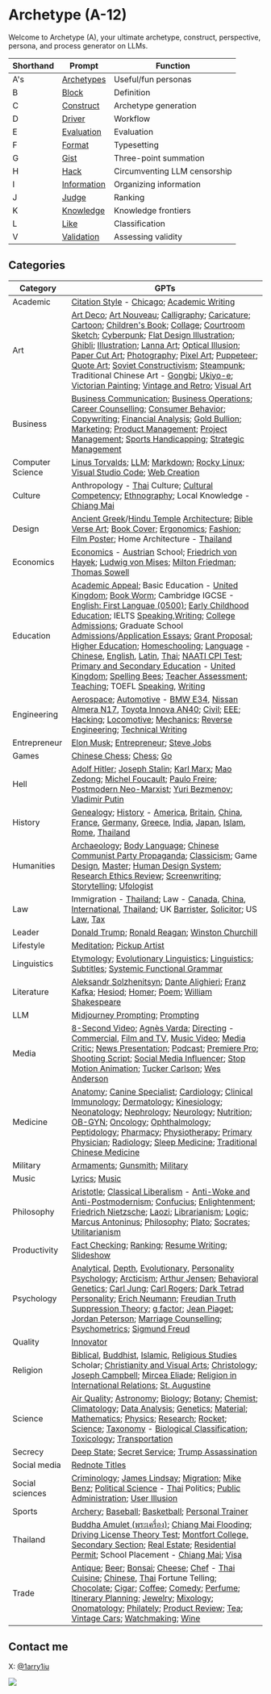 # Archetype (A-12)

Welcome to Archetype (A), your ultimate archetype, construct, perspective, persona, and process generator on LLMs.

| Shorthand | Prompt | Function |
|---|---|---|
| A's | [Archetypes](https://github.com/1arry1iu/archetype/tree/main/GPTs) | Useful/fun personas |
| B | [Block](https://chat.openai.com/g/g-pbGPf7Dfa-block-b) | Definition | 
| C | [Construct](https://chat.openai.com/g/g-ZR3w4e0RR-construct-c) | Archetype generation | 
| D | [Driver](https://chat.openai.com/g/g-WbRnrrmS4-driver-d) | Workflow | 
| E | [Evaluation](https://chat.openai.com/g/g-H0aFXvyY8-evaluation-e) | Evaluation | 
| F | [Format](https://chat.openai.com/g/g-Phys06myK-format-f) | Typesetting |
| G | [Gist](https://chat.openai.com/g/g-9xUwQl1C2-gist-g) | Three-point summation | 
| H | [Hack](https://github.com/1arry1iu/archetype/tree/main/Hack) | Circumventing LLM censorship |
| I | [Information](https://chatgpt.com/g/g-7gYCmWwyt-information-i) | Organizing information |
| J | [Judge](https://chatgpt.com/g/g-zeV6yEhWW-judge-j) | Ranking |
| K | [Knowledge](https://chatgpt.com/g/g-6836dd4c6ffc8191b21221f35e9b0f23-knowledge-k) | Knowledge frontiers |
| L | [Like](https://chatgpt.com/g/g-fhkHlqQRV-like-l) | Classification |
| V | [Validation](https://chatgpt.com/g/g-687ccd1e21a8819195e3b206a0cad5ec-validation-v) | Assessing validity |

## Categories

| Category | GPTs |
|---|---|
| Academic | [Citation Style](https://chat.openai.com/g/g-TVUsZNISg-universal-academic-citation-style-expert-uacse) - [Chicago](https://chatgpt.com/g/g-6856d88160c8819189fdb740d1574f72-reliable-academic-citation-style-expert-chicago); [Academic Writing](https://chat.openai.com/g/g-cL4gMVKUe-universal-academic-writer) | 
| Art | [Art Deco](https://chatgpt.com/g/g-686fe16581708191b2566248ca1ed8dd-universal-art-deco-artist-uada); [Art Nouveau](https://chat.openai.com/g/g-m5043ILI1-universal-art-nouveau-specialist-uans); [Calligraphy](https://chatgpt.com/g/g-6891965a835c8191b0d59cffe299d983-universal-calligrapher-uclg); [Caricature](https://chatgpt.com/g/g-687a5a4dc65c81919c7dd509deadbb24-universal-caricaturist-ucct); [Cartoon](https://chat.openai.com/g/g-vMSkT6neo-universal-cartoonist-uctn); [Children's Book](https://chatgpt.com/g/g-687f8fae630c819187fcf5926f6dbaee-universal-children-s-book-illustrator-ucbi); [Collage](https://chatgpt.com/g/g-688090f413e48191916c87491d929bfa-universal-collage-artist-uclga); [Courtroom Sketch](https://chatgpt.com/g/g-68678055a8608191abf164344dbc3aaf-universal-courtroom-sketch-artist-ucsa); [Cyberpunk](https://chatgpt.com/g/g-687918ddbacc8191b90611ce0a534241-universal-cyberpunk-artist-ucpa); [Flat Design Illustration](https://chatgpt.com/g/g-688102a6dba88191ac159b8029ab914f-universal-flat-design-illustrator-ufdi); [Ghibli](https://chatgpt.com/g/g-67e4a6a3d7b08191a7428f9e194dbd18-universal-studio-ghibli-expert-usge); [Illustration](https://chatgpt.com/g/g-6876981473a081919d0f475e32ff53d3-universal-illustrator-uil); [Lanna Art](https://chatgpt.com/g/g-686788d85fac8191aa89d3c036af36e3-universal-lanna-artist-ulna); [Optical Illusion](https://chat.openai.com/share/a2f32e9b-94a6-4b64-9cfb-53f101c7afce); [Paper Cut Art](https://chatgpt.com/g/g-68810a048658819187f7ad4694844828-universal-paper-cut-artist-upca); [Photography](https://chat.openai.com/g/g-eBnMp3E4W-universal-photographer-uptg); [Pixel Art](https://chatgpt.com/g/g-6880fdfc6a7081918932b92463634874-universal-pixel-artist-upxa); [Puppeteer](https://chatgpt.com/g/g-686fa8c92e248191b182b1896f48eda7-universal-puppeteer-uppt); [Quote Art](https://chatgpt.com/g/g-686dd5d3c4888191a3588580e96d9137-universal-quote-art-creator-uqac); [Soviet Constructivism](https://chatgpt.com/g/g-6869d2485428819199eef4f5eff1e4a0-universal-soviet-constructivist-artist-usca); [Steampunk](https://chatgpt.com/g/g-6879151725988191881ca4bf89b1406f-universal-steampunk-artist-uspa); Traditional Chinese Art - [Gongbi](https://chatgpt.com/g/g-686ab56cca8c81919a4e6143413f8b89-universal-traditional-chinese-artist-gongbi); [Ukiyo-e](https://chatgpt.com/g/g-686a7481f07c819184f1679fb324801d-universal-ukiyo-e-artist-uuea); [Victorian Painting](https://chatgpt.com/g/g-68adbde21648819182fc1973dab151db-universal-victorian-painter-uvp); [Vintage and Retro](https://chatgpt.com/g/g-6883a6bec2288191856b97389ac2a3c5-universal-vintage-and-retro-illustrator-uvri); [Visual Art](https://chat.openai.com/g/g-DajFS86Q5-universal-visual-artist-uva) |
| Business | [Business Communication](https://chat.openai.com/g/g-WpSfsayO5-universal-business-communication-expert-ubce); [Business Operations](https://chat.openai.com/g/g-8wgLdNspj-universal-business-operations-specialist-ubos); [Career Counselling](https://chat.openai.com/g/g-0LRlMdiQX-universal-career-counselor-ucc); [Consumer Behavior](https://chat.openai.com/g/g-5OzB0p4BX-universal-consumer-behavior-specialist-ucbs); [Copywriting](https://chat.openai.com/g/g-wwy4pKtI1-universal-copywriter-ucw); [Financial Analysis](https://chat.openai.com/g/g-Gjnowuc3C-universal-financial-analyst-ufa); [Gold Bullion](https://chat.openai.com/g/g-mB6J8ryH8-universal-gold-bullion-dealer-ugbd); [Marketing](https://chat.openai.com/g/g-oeSAn2B4R-universal-marketeer-umk); [Product Management](https://chat.openai.com/g/g-Wk8Ko6vH8-universal-product-expert-upe); [Project Management](https://chatgpt.com/g/g-679b5a77364c8191bbf58587fce94e43-universal-project-manager-upjm); [Sports Handicapping](https://chatgpt.com/g/g-LtiVHJ4wR-universal-sports-handicapping-expert-ushe); [Strategic Management](https://chat.openai.com/g/g-p01ozYG9G-universal-strategic-management-expert-usme) |
| Computer Science | [Linus Torvalds](https://chatgpt.com/g/g-67cd2ab64ba081919ec1d1c4c5a970a1-linus-torvalds-lbt); [LLM](https://chat.openai.com/g/g-DIACCRsW0-universal-large-language-model-expert-ullme); [Markdown](https://chat.openai.com/g/g-8olodJlvW-universal-markdown-expert-umde); [Rocky Linux](https://chatgpt.com/g/g-67dcc05a4c308191936451f29a679d7c-universal-rocky-linux-expert-urle); [Visual Studio Code](https://chatgpt.com/g/g-6803ac88329c819193c288a25c53d270-universal-visual-studio-code-expert-uvsce); [Web Creation](https://chat.openai.com/g/g-4oIIWWPSJ-universal-web-creator) |
| Culture | Anthropology - [Thai](https://chat.openai.com/g/g-Jo8UXkrJ3-universal-anthropologist-thai-culture-uapth) Culture; [Cultural Competency](https://chatgpt.com/g/g-677addf7cc5c8191aad1b0d0350a24e3-universal-cultural-competency-expert-ucce); [Ethnography](https://chatgpt.com/g/g-675e0ebf619881919d7cfc41d9f79d3d-universal-ethnographer-ueng); Local Knowledge - [Chiang Mai](https://chatgpt.com/g/g-rsSsOeQp1-universal-local-expert-chiang-mai-ulecm) |
| Design | [Ancient Greek](https://chatgpt.com/g/g-6888e41a6a348191baf2482ca36caae4-universal-ancient-greek-architect-uaga)/[Hindu Temple](https://chatgpt.com/g/g-6885ac8a553c8191866186b68d7e4db7-universal-hindu-temple-architect-uhta) [Architecture](https://chatgpt.com/g/g-BEGfk6MHc-universal-architect-uat); [Bible Verse Art](https://chatgpt.com/g/g-68b4eddedfe8819197692f6b836587b1-universal-bible-verse-art-creator-ubvac); [Book Cover](https://chatgpt.com/g/g-687fa747d2e48191bba98c646d2bc34b-universal-book-cover-designer-ubcd); [Ergonomics](https://chat.openai.com/g/g-ZUrp1FCm8-universal-ergonomist-ueg); [Fashion](https://chat.openai.com/g/g-aSgVWwHSr-universal-fashion-designer-ufd); [Film Poster](https://chatgpt.com/g/g-687faf8146e48191a1d7e827faa5d074-universal-film-poster-artist-ufpa); Home Architecture - [Thailand](https://chatgpt.com/g/g-68efb87a2d708191b9a29177903da752-universal-home-architecture-thailand-uhatth) | [ImageMagick](https://chatgImageMapt.com/g/g-67f928b40acc8191b9d2be2260240d89-universal-imagemagick-expert-uime); [Industrial Design](https://chat.openai.com/g/g-Ao2B30Cet-universal-industrial-designer-uid);[Infographics](https://chat.openai.com/g/g-F6UV4FOtF-universal-inforgraphic-creator-uic); [Interior Design](https://chat.openai.com/g/g-B9P1ELgxJ-universal-interior-designer-uitd); [Logo](https://chatgpt.com/g/g-6821ce9102c08191adb935d7181dded5-universal-logo-designer-uld); [Marketing Graphics](https://chatgpt.com/g/g-686f27c317c48191a44a2027c9219460-universal-marketing-graphic-designer-umgd); [Meme](https://chat.openai.com/g/g-RPHDGYpZx-universal-meme-master-umm); [Photoshop](https://chatgpt.com/g/g-AHs2nSvvN-universal-photoshop-expert-upspe); [Tattoo](https://chatgpt.com/g/g-68810643d150819180386a3ade8706b4-universal-tattoo-artist-utta) |
| Economics | [Economics](https://chat.openai.com/g/g-ZKx7oeVvs-universal-economist-uec) - [Austrian](https://chat.openai.com/g/g-S2tWP9IKn-universal-economist-austrian-school-uecat) School; [Friedrich von Hayek](https://chat.openai.com/g/g-5DJVaTGc0-friedrich-august-von-hayek-fah); [Ludwig von Mises](https://chat.openai.com/g/g-9YUpvLIz3-ludwig-h-e-von-mises-lhem); [Milton Friedman](https://chat.openai.com/g/g-lofT7Xt7Z-milton-friedman-mf); [Thomas Sowell](https://chat.openai.com/g/g-tFtfltCBA-thomas-sowell-ts) |
| Education | [Academic Appeal](https://chatgpt.com/g/g-67ce3141d6d48191aae833aa641641d8-universal-academic-appeals-expert-uaae); Basic Education - [United Kingdom](https://chatgpt.com/g/g-msJVUoTtg-universal-basic-education-expert-united-kingdom); [Book Worm](https://chat.openai.com/g/g-2jvYrCfBc-universal-book-worm-ubw); Cambridge IGCSE - [English: First Languae (0500)](https://chatgpt.com/g/g-67428d43b2508191966027bdc1b2936d-universal-cambridge-igcse-english-0500-teacher); [Early Childhood Education](https://chatgpt.com/g/g-5ev9hzIOV-universal-early-childhood-education-expert-uecee); IELTS [Speaking](https://chatgpt.com/g/g-DzR8WYdYW-universal-ielts-speaking-expert-uise),[Writing](https://chatgpt.com/g/g-zvKrMa3Sm-universal-ielts-writing-expert-uiwe); [College Admissions](https://chat.openai.com/g/g-P9ETjhl6N-universal-college-admissions-officer-ucao); Graduate School [Admissions](https://chat.openai.com/g/g-ASNB6dzbE-universal-graduate-school-admissions-officer)/[Application Essays](https://chatgpt.com/g/g-23pYq6cRw-universal-grad-school-application-essay-specialist); [Grant Proposal](https://chat.openai.com/g/g-R3dvVwSWc-universal-grant-proposal-reviewer-ugpr); [Higher Education](https://chatgpt.com/g/g-6fLelJYjp-universal-higher-education-expert-uhee); [Homeschooling](https://chatgpt.com/g/g-68ae7fbc8abc8191ae8a3437ba85867a-universal-homeschooling-expert-uhse); [Language](https://chat.openai.com/g/g-It87VYq9q-universal-language-teacher-ult) - [Chinese](https://chat.openai.com/g/g-jwJkSAWwi-universal-language-teacher-chinese-ultcn), [English](https://chat.openai.com/g/g-kF84zY97Q-universal-language-teacher-english-ulten), [Latin](https://chat.openai.com/g/g-N3TeF1W8I-universal-language-teacher-latin-ultlt), [Thai](https://chat.openai.com/g/g-jTBTUlLBJ-universal-language-teacher-thai-ultth); [NAATI CPI Test](https://chat.openai.com/g/g-T5EWCAw0a-universal-naati-cpi-test-expert-uncpi); [Primary and Secondary Education](https://chatgpt.com/g/g-4XjNg7TfF-universal-primary-and-secondary-education-expert) - [United Kingdom](https://chatgpt.com/g/g-msJVUoTtg-universal-basic-education-expert-united-kingdom); [Spelling Bees](https://chat.openai.com/g/g-nIND6VksX-universal-spelling-bees); [Teacher Assessment](https://chatgpt.com/g/g-68b4f34af8fc8191b485bf31f63e4b97-universal-teacher-assessor-utas); [Teaching](https://chat.openai.com/g/g-iyMu9FxdB-universal-teacher); TOEFL [Speaking](https://chat.openai.com/g/g-M7vSdiwDd-universal-toefl-speaking-marker-utsm), [Writing](https://chat.openai.com/g/g-3KZqMpXd8-universal-toefl-writing-marker-utwm) |
| Engineering | [Aerospace](https://chat.openai.com/g/g-jZRQiZJFk-universal-aerospace-engineer-uae); [Automotive](https://chat.openai.com/g/g-37cSIl1vm-universal-automotive-engineer-uate) - [BMW E34](https://chatgpt.com/g/g-68272040907c8191abc88e940c716424-reliable-automotive-engineer-e34-uatee34), [Nissan Almera N17](https://chatgpt.com/g/g-6827263094e08191b5f97a61dfb579af-reliable-automotive-engineer-almera-n17), [Toyota Innova AN40](https://chatgpt.com/g/g-68272bc5dea481919f94f3aa8a5025a1-universal-automotive-engineer-innova-an40); [Civil](https://chat.openai.com/g/g-4x90lXgox-universal-civil-engineer-uce); [EEE](https://chat.openai.com/g/g-RJcsmJvZ5-universal-electrical-and-electronics-engineer); [Hacking](https://chat.openai.com/g/g-bGkn7Cr4z-universal-hacker-uh); [Locomotive](https://chat.openai.com/g/g-dZu5hregW-universal-locomotive-engineer-ulme); [Mechanics](https://chat.openai.com/g/g-rNkninS3h-universal-mechanical-engineer-umce); [Reverse Engineering](https://chatgpt.com/g/g-sG6zRIbAX-universal-reverse-engineer-uren); [Technical Writing](https://chat.openai.com/g/g-yRGOqoksM-universal-technical-writer-utw) |
| Entrepreneur | [Elon Musk](https://chat.openai.com/g/g-qF5b38fKI-elon-r-musk-erm); [Entrepreneur](https://chat.openai.com/g/g-5j5cYSts5-universal-entrepreneur-uen); [Steve Jobs](https://chat.openai.com/g/g-bngp20GqA-steven-p-jobs-spj) |
| Games | [Chinese Chess](https://chatgpt.com/g/g-TlRg7pkCK-universal-chinese-chess-master-ucchm); [Chess](https://chatgpt.com/g/g-ZK5rVbD64-universal-chess-master-uchm); [Go](https://chatgpt.com/g/g-itQavMgyZ-universal-go-master-ugom) |
| Hell | [Adolf Hitler](https://chatgpt.com/share/68aaf3dc-3684-8002-9c08-9c2220904d78); [Joseph Stalin](https://chatgpt.com/g/g-7JPh2dmvu-joseph-v-stalin-jvs); [Karl Marx](https://chatgpt.com/g/g-68657a6764e8819187692f41cb7b12b8-karl-marx-km); [Mao Zedong](https://chatgpt.com/g/g-twHzVBfw2-mao-zedong-mzd); [Michel Foucault](https://chatgpt.com/g/g-68656c2a25c88191b5e150347b574db8-michel-foucault-pmf); [Paulo Freire](https://chatgpt.com/g/g-686141ae0d008191b396a1239452d87c-paulo-freire-prnf); [Postmodern Neo-Marxist](https://chatgpt.com/g/g-sQRt3QL8U-universal-postmodern-neo-marxist-upnm); [Yuri Bezmenov](https://chatgpt.com/g/g-684eda44c4308191aa9bb174078afb23-yuri-bezmenov-yb); [Vladimir Putin](https://chatgpt.com/share/68aaf494-dbdc-8002-bc6f-490672cb0ff5) |
| History | [Genealogy](https://chatgpt.com/g/g-VVn9kdREk-universal-genealogist-ugn); [History](https://chat.openai.com/g/g-z9sxoquNv-universal-historian-uht) - [America](https://chatgpt.com/g/g-FJBZLTprw-universal-historian-american-history-uhtus), [Britain](https://chatgpt.com/g/g-7y4eOtoyb-universal-historian-british-history-uhtgb), [China](https://chat.openai.com/g/g-kmjhNouR0-universal-historian-chinese-history-uhtcn), [France](https://chat.openai.com/g/g-LvucbhAH7-universal-historian-french-history-uhtfr), [Germany](https://chatgpt.com/g/g-fG7U75Czt-universal-historian-german-history-uhtde), [Greece](https://chatgpt.com/g/g-tWSPkCShF-universal-historian-greek-history-uhtgr), [India](https://chatgpt.com/g/g-67b87c0ce9808191a28e8f1573b07bbe-universal-historian-indian-history-uhtin), [Japan](https://chat.openai.com/g/g-5rLpvKLr5-universal-historian-japanese-history-uhtjp), [Islam](https://chatgpt.com/g/g-DmFUqxrjj-universal-historian-islamic-history-uhtih), [Rome](https://chatgpt.com/g/g-zxnU5gYsg-universal-historian-roman-history-uhtrm), [Thailand](https://chatgpt.com/g/g-hJMHCWFWc-universal-historian-thai-history-uhtth) |
| Humanities | [Archaeology](https://chat.openai.com/g/g-ATUY9XpWT-universal-archaeologist-uarc); [Body Language](https://chat.openai.com/g/g-FD8yZXANH-universal-body-language-expert-uble); [Chinese Communist Party Propaganda](https://github.com/1arry1iu/archetype/blob/main/GPTs/UCCPP.md); [Classicism](https://chatgpt.com/g/g-qaOTY9BGq-universal-classicist-uclc); Game [Design](https://chat.openai.com/g/g-E5v7dr7AA-universal-game-designer-ugd), [Master](https://chat.openai.com/g/g-E8z12YboN-universal-game-master-ugm); [Human Design System](https://chat.openai.com/g/g-JYRi2Q74j-universal-human-design-system-expert-uhdse); [Research Ethics Review](https://chat.openai.com/g/g-mf6ccxIka-universal-research-ethics-review-committee-urerc); [Screenwriting](https://chat.openai.com/g/g-3e2fCgciO-universal-screenwriter-usw); [Storytelling](https://chat.openai.com/g/g-i2KB66rSE-universal-storyteller-ust); [Ufologist](https://chatgpt.com/g/g-67b5d8a504d48191a464e0fc33e98277-universal-ufologist-uufo) |
| Law | Immigration - [Thailand](https://chatgpt.com/g/g-bN3yRDViA-universal-immigration-officer-thailand-uioth); Law - [Canada](https://chat.openai.com/g/g-yBNGrnKeU-universal-lawyer-canadian-law-ulcal), [China](https://chat.openai.com/g/g-rHbtrYAcg-universal-lawyer-chinese-law-ulcnl), [International](https://chat.openai.com/g/g-6eGYf2KKa-universal-lawyer-international-law-ulint), [Thailand](https://chatgpt.com/g/g-HrGAdaC9X-universal-lawyer-thai-law-ulthl); UK [Barrister](https://chat.openai.com/g/g-aEWDn501E-universal-uk-barrister-uukb), [Solicitor](https://chat.openai.com/g/g-WXLVZloOc-universal-uk-solicitor-uuks); US [Law](https://chat.openai.com/g/g-5aRRsztn6-universal-us-lawyer-uusl), [Tax](https://chat.openai.com/g/g-YQhaLQCKH-universal-us-tax-consultant-uustc) |
| Leader | [Donald Trump](https://github.com/1arry1iu/archetype/blob/main/GPTs/DJT.md); [Ronald Reagan](https://chatgpt.com/g/g-qxjzjaXXg-ronald-w-reagan-rwr); [Winston Churchill](https://chatgpt.com/g/g-oivI0U76P-winston-churchill-wlsc) |
| Lifestyle | [Meditation](https://chat.openai.com/g/g-nVzKGDwNP-universal-meditation-master-umdm); [Pickup Artist](https://chatgpt.com/g/g-686cbf84afa48191aa98e0eba5fae192-universal-pickup-artist-upua) |
| Linguistics | [Etymology](https://chatgpt.com/g/g-IV5bY7ZCr-universal-etymologist-uetm); [Evolutionary Linguistics](https://chatgpt.com/g/g-69017ef055a48191945bbfbae3b5db34-universal-evolutionary-linguist-uel); [Linguistics](https://chat.openai.com/g/g-dj4afPM2J-universal-linguist-ul); [Subtitles](https://chatgpt.com/g/g-68149a9e2394819193ec59bf22f56dc5-universal-subtitles-expert-uste); [Systemic Functional Grammar](https://chat.openai.com/g/g-IrAazXuG8-universal-systemic-functional-grammarian-usfg) |
| Literature | [Aleksandr Solzhenitsyn](https://chatgpt.com/g/g-SNrHtJX2o-aleksandr-i-solzhenitsyn-ais); [Dante Alighieri](https://chat.openai.com/g/g-KQv0k7QCf-dante-alighieri-da); [Franz Kafka](https://chatgpt.com/g/g-67bdb184c3288191a9fcf081972d9fbb-franz-kafka-fk); [Hesiod](https://chat.openai.com/g/g-aTYQfkm6x-hesiod-hsd); [Homer](https://chat.openai.com/g/g-CappyVZCJ-homer-hmr); [Poem](https://chatgpt.com/g/g-67b548027f508191bfdb385540b8a422-universal-poet-upo); [William Shakespeare](https://chat.openai.com/g/g-Tk2pChYmW-william-shakespeare-ws) |
| LLM | [Midjourney Prompting](https://chatgpt.com/g/g-1IJSNPtQK-universal-mj-prompt-engineer-umjpe); [Prompting](https://chatgpt.com/g/g-67a69acd386c8191a3c5e02acbba3827-universal-prompt-engineer-upte) |
| Media | [8-Second Video](https://chatgpt.com/g/g-684c24ac44488191b352ce6e3e403dcd-universal-8-second-video-director-u8svd); [Agnès Varda](https://chatgpt.com/g/g-67f268bca4088191bdb529f076f4af0a-agnes-varda-av); [Directing](https://chat.openai.com/g/g-08JFTTWZV-universal-director-udr) - [Commercial](https://chat.openai.com/g/g-10DztRVaI-universal-director-commercial-udrcm), [Film and TV](https://chat.openai.com/g/g-0vwUJcNgE-universal-director-film-and-tv-udrft), [Music Video](https://chat.openai.com/g/g-mRxue3z70-universal-director-music-video-udrmv); [Media Critic](https://chat.openai.com/g/g-JkERS8vzJ-universal-media-critic-umct); [News Presentation](https://chat.openai.com/g/g-vNMq0WsTx-universal-news-presenter-unp); [Podcast](https://chatgpt.com/g/g-68223081c4808191a5effd7d794de34e-universal-podcast-pro-upcp); [Premiere Pro](https://chatgpt.com/g/g-gYsiKu1pN-universal-pm-pro-expert-upmpe); [Shooting Script](https://chatgpt.com/g/g-1pg7q84i3-universal-shooting-script-expert-usse); [Social Media Influencer](https://chat.openai.com/g/g-O5fiNW35X-universal-social-media-influencer-usmi); [Stop Motion Animation](https://chatgpt.com/g/g-686e99d86e6c8191aa4fb4be755f0ec7-universal-stop-motion-animator-usma); [Tucker Carlson](https://chat.openai.com/g/g-DNLcRbo8o-tucker-s-m-carlson-tsmc); [Wes Anderson](https://chatgpt.com/g/g-x9MCZiKRe-wes-anderson-wwa) |
| Medicine | [Anatomy](https://chatgpt.com/g/g-sVn84aaGt-universal-anatomist-uant); [Canine Specialist](https://chat.openai.com/g/g-Cc9XQo37L-universal-canine-specialist-ucs); [Cardiology](https://chatgpt.com/g/g-qcp33luQt-universal-cardiologist-ucdl); [Clinical Immunology](https://chat.openai.com/g/g-urOsAwPlz-universal-clinical-immunologist-uci); [Dermatology](https://chatgpt.com/g/g-NLMlNEF5m-universal-dermatologist-udmt); [Kinesiology](https://chatgpt.com/g/g-68afd0bee01c8191b24c43c74c64fb49-universal-kinesiologist-ukn); [Neonatology](https://chatgpt.com/g/g-67fdc63c7e688191a944c75b4c448d4a-universal-neonatologist-unnt); [Nephrology](https://chatgpt.com/g/g-OPTWmx7VF-universal-nephrologist-unpr); [Neurology](https://github.com/1arry1iu/archetype/blob/main/GPTs/UNO.md); [Nutrition](https://chat.openai.com/g/g-5mrsNBbL7-universal-nutritionist-untr); [OB-GYN](https://chat.openai.com/g/g-3ZMZeDz7b-universal-ob-gyn-uobgyn); [Oncology](https://chat.openai.com/g/g-TvPfqsoD7-universal-oncologist-uoc); [Ophthalmology](https://chat.openai.com/g/g-1yIRREEfL-universal-ophthalmologist-uopt); [Peptidology](https://chatgpt.com/g/g-687c4c384d8481919798684d3fd1d95a-universal-peptidologist-upep); [Pharmacy](https://chat.openai.com/g/g-92lJZcQvm-universal-pharmacist-upm); [Physiotherapy](https://chat.openai.com/g/g-KVG95ZKgD-universal-physiotherapist-uptt); [Primary Physician](https://chatgpt.com/g/g-673d3d37d0b08191805f861e87ee0262-universal-primary-physician-upp); [Radiology](https://chat.openai.com/g/g-IhC5X2zFP-universal-radiologist-urd); [Sleep Medicine](https://chatgpt.com/share/68afcb3f-b378-8002-abf6-bdb8055cb339); [Traditional Chinese Medicine](https://chat.openai.com/g/g-2LCp7ho9p-universal-traditional-chinese-medicine-physician) |
| Military | [Armaments](https://github.com/1arry1iu/archetype/blob/main/GPTs/UAME.md); [Gunsmith](https://chat.openai.com/g/g-95UlkDiwE-universal-gunsmith-ugs); [Military](https://chat.openai.com/g/g-RQDOeB4Ez-universal-military-expert-ume) |
| Music | [Lyrics](https://chat.openai.com/g/g-5aTqZwVMX-universal-lyricist-ulr); [Music](https://chat.openai.com/g/g-h6vgsij0E-universal-musician) |
| Philosophy | [Aristotle](https://chat.openai.com/g/g-PNdO9Imsp-aristotle-ato); [Classical Liberalism](https://chatgpt.com/g/g-z19Iop92k-universal-classical-liberal-ucl) - [Anti-Woke and Anti-Postmodernism](https://chatgpt.com/g/g-N556xukoa-universal-classical-liberal-anti-woke-uclaw); [Confucius](https://chat.openai.com/g/g-3UugZT0i1-confucius-cfc); [Enlightenment](https://chat.openai.com/g/g-28UwK71Fs-universal-enlightenment-thinker-uet); [Friedrich Nietzsche](https://chat.openai.com/g/g-CSPerSFnb-friedrich-w-nietzsche-fwn); [Laozi](https://chat.openai.com/g/g-rjTSeClcR-laozi-lao); [Librarianism](https://chat.openai.com/g/g-E5SqgRWH8-universal-librarian-ulb); [Logic](https://chatgpt.com/g/g-oK5BnmGtY-universal-logician-ulc); [Marcus Antoninus](https://chat.openai.com/g/g-A8DEoiDll-marcus-a-antoninus-maa); [Philosophy](https://chat.openai.com/g/g-ZKrYeKrjA-universal-philosopher-up); [Plato](https://chat.openai.com/g/g-Z7I6YmKmz-plato-plt); [Socrates](https://chat.openai.com/g/g-GBrdXPLhO-socrates-sct); [Utilitarianism](https://chatgpt.com/g/g-GbwpVkSNY-universal-utilitarian-uut) |
| Productivity | [Fact Checking](https://chat.openai.com/g/g-Kcx3ZllkZ-universal-fact-checker-ufc); [Ranking](https://chat.openai.com/g/g-zeV6yEhWW-universal-ranking-expert-ure); [Resume Writing](https://chatgpt.com/g/g-68eb1f9bed488191a30969e575c8981d-universal-resume-writer-urw); [Slideshow](https://chatgpt.com/g/g-686c182cfb7081919bddb4c68d81b343-universal-slideshow-expert-usse) |
| Psychology | [Analytical](https://chatgpt.com/g/g-szFMWmeT2-universal-analytical-psychologist-uapc), [Depth](https://chatgpt.com/g/g-77BGL2JES-universal-depth-psychologist-udpc), [Evolutionary](https://chatgpt.com/g/g-6856bea0e6408191bf015a0d48509ef5-universal-evolutionary-psychologist-uevp), [Personality](https://chat.openai.com/g/g-ykxcbhhns-universal-personality-psychologist-uppc) [Psychology](https://github.com/1arry1iu/archetype/blob/main/GPTs/UPC.md); [Arcticism](https://chatgpt.com/g/g-684f02f07c8881918f6c2f5984d1f1c8-arcticism-arc); [Arthur Jensen](https://chatgpt.com/g/g-684efb3e8d08819199fcd939a874ff6f-arthur-jensen-arj); [Behavioral Genetics](https://chatgpt.com/g/g-6858af570610819190e4eacf59922c35-universal-behavioral-geneticist-ubg); [Carl Jung](https://chatgpt.com/g/g-S6aMsDoYi-carl-jung-cgj); [Carl Rogers](https://chatgpt.com/g/g-kyWvywGtY-carl-rogers-crr); [Dark Tetrad Personality](https://chat.openai.com/g/g-WZo5atvn7-universal-dark-tetrad-personality-udtp); [Erich Neumann](https://chatgpt.com/g/g-QRLsTfYPQ-erich-neumann-en); [Freudian Truth Suppression Theory](https://chatgpt.com/g/g-688eea4e05488191885a0194036b5fbb-freudian-truth-suppression-theory-ftst); [g factor](https://chatgpt.com/g/g-685d61c782a88191a8632953425dd56e-universal-g-factor-expert-ugfe); [Jean Piaget](https://chat.openai.com/g/g-EPYXXe49m-jean-w-f-piaget-jwfp); [Jordan Peterson](https://chatgpt.com/g/g-4nay9mTfV-jordan-peterson-jbp); [Marriage Counselling](https://chat.openai.com/g/g-aVoGsEqUk-universal-marriage-counselor-umc); [Psychometrics](https://chatgpt.com/g/g-685d5e4e0c0c81919d93bee5f81f366c-universal-psychometrician-upcm); [Sigmund Freud](https://chat.openai.com/g/g-Ixg6iEx4g-sigmund-freud-sf) | 
| Quality | [Innovator](https://chat.openai.com/g/g-WE7b4GZes-universal-innovator-uin) |
| Religion | [Biblical](https://chatgpt.com/g/g-rIy7i1TSk-universal-biblical-scholar), [Buddhist](https://chat.openai.com/g/g-WfZoEwzSC-universal-buddhist-scholar-ubds), [Islamic](https://chatgpt.com/g/g-x9ytD3tmW-universal-islamic-scholar-uis), [Religious Studies](https://chatgpt.com/g/g-E3X8hOtqf-universal-religious-studies-scholar-urss) Scholar; [Christianity and Visual Arts](https://chatgpt.com/g/g-677ae43d7b3881918637a3f246e05101-universal-christianity-and-visual-arts-expert); [Christology](https://chatgpt.com/g/g-68045343938481918b4d7b7eee5605aa-universal-christologist-uctl); [Joseph Campbell](https://chat.openai.com/g/g-CZsswOFGR-joseph-j-campbell-jjc); [Mircea Eliade](https://chatgpt.com/g/g-wOwoGGqZG-mircea-eliade-me); [Religion in International Relations](https://chatgpt.com/g/g-677ae0b6664c81919c2c7382599f3c53-universal-religion-in-ir-expert-urire); [St. Augustine](https://chatgpt.com/g/g-68f4cb3a5a248191b6007b67cfeb4a58-st-augustine-sta) |
| Science | [Air Quality](https://chat.openai.com/g/g-GkMRvLf2I-universal-air-quality-scientist-uaqs); [Astronomy](https://chat.openai.com/g/g-DhvzBQKLz-universal-astronomer-uam); [Biology](https://chat.openai.com/g/g-qItAGzYaw-universal-biologist-ubo); [Botany](https://chat.openai.com/g/g-BKLHVeHHO-universal-botanist-ubt); [Chemist](https://chat.openai.com/g/g-o8dqXYdPL-universal-chemist-uch); [Climatology](https://chat.openai.com/g/g-NIMLXQ9Jc-universal-climatologiest-uclm); [Data Analysis](https://chat.openai.com/g/g-UnHVJnGaf-universal-data-analyst-uda); [Genetics](https://chat.openai.com/g/g-4hIIkhI5u-universal-geneticist-ugt); [Material](https://chat.openai.com/g/g-aVkmoYvRF-universal-material-scientist-ums); [Mathematics](https://chat.openai.com/g/g-YbeEdwIrN-universal-mathematician-umt); [Physics](https://chat.openai.com/g/g-HNpeUSpLD-universal-physicist-uph); [Research](https://chat.openai.com/g/g-kf6WevEpP-universal-researcher-ur); [Rocket](https://chat.openai.com/g/g-nDn4ka4fn-universal-rocket-scientist-urs); [Science](https://chat.openai.com/g/g-OWTqvLZbZ-universal-scientist-us); [Taxonomy](https://chat.openai.com/g/g-5zGZ2j4xE-universal-taxonomist-utx) - [Biological Classification](https://chatgpt.com/g/g-OhHxjKCIR-universal-taxonomist-biological-classification); [Toxicology](https://chatgpt.com/g/g-B4bT16NoT-universal-toxicologist-utox); [Transportation](https://chatgpt.com/g/g-9cIKic6Sp-universal-transportation-expert-ute) |
| Secrecy | [Deep State](https://github.com/1arry1iu/archetype/blob/main/GPTs/UDSA.md); [Secret Service](https://github.com/1arry1iu/archetype/blob/main/GPTs/USSA.md); [Trump Assassination](https://github.com/1arry1iu/archetype/blob/main/GPTs/UTA.md) | 
| Social media | [Rednote Titles](https://chatgpt.com/share/68aaf234-9884-8002-9e8d-ebcba9306937) |
| Social sciences | [Criminology](https://chat.openai.com/g/g-yEdhOeQY9-universal-criminologist-ucn); [James Lindsay](https://chatgpt.com/g/g-67b682a9052481919ed47c31a994771d-james-lindsay); [Migration](https://chatgpt.com/g/g-6891c8226a9c8191bf526e644d72a904-universal-migration-scholar-umgs); [Mike Benz](https://chatgpt.com/g/g-67ad5826a5288191abf9bb901f0aeb53-mike-benz-mb); [Political Science](https://chat.openai.com/g/g-IyA5PaVBO-universal-political-scientist-upls) - [Thai](https://chatgpt.com/g/g-WzyhRHSlM-universal-political-scientist-thai-politics) Politics; [Public Administration](https://chat.openai.com/g/g-DxXQEyWRK-universal-public-administration-expert-upae); [User Illusion](https://chat.openai.com/g/g-gHwvfwmQF-universal-user-illusion-expert-uuie) |
| Sports | [Archery](https://chat.openai.com/g/g-wt5xICUNE-universal-archer-uac); [Baseball](https://chatgpt.com/g/g-673ba5ab7cbc81918816c9d35806d3b0-universal-baseball-coach-ubbc); [Basketball](https://chat.openai.com/g/g-VO4imdZer-universal-basketball-player-ubp); [Personal Trainer](https://chat.openai.com/g/g-Vo1mGE8at-universal-personal-trainer-upt) |
| Thailand | [Buddha Amulet (พระเครื่อง)](https://chatgpt.com/g/g-68921f67530881919511be150f4154b6-universal-thai-buddha-amulet-phraekhruue-ng-expert); [Chiang Mai Flooding](https://chatgpt.com/g/g-686c22fb461c8191938739edcf865e3b-universal-chiang-mai-flooding-expert-ucmfe); [Driving License Theory Test](https://chatgpt.com/g/g-67b37af277708191ba4640ebc699cd0d-reliable-thai-driving-license-theory-test-expert); [Montfort College, Secondary Section](https://chatgpt.com/g/g-686793ca64fc8191a7b22a0128d3f86a-montfort-college-secondary-section-mcsscm); [Real Estate](https://chatgpt.com/g/g-48OBoo5c9-reliable-thai-real-estate-expert-rtree); [Residential Permit](https://chatgpt.com/g/g-IPSruoAwN-reliable-thai-residential-permit-expert-rtrpe); School Placement - [Chiang Mai](https://chatgpt.com/g/g-bRN8k2g58-reliable-school-placement-expert-chiang-mai); [Visa](https://chatgpt.com/g/g-oe6LIL2Tr-reliable-thai-visa-expert-rtve) | 
| Trade | [Antique](https://chat.openai.com/g/g-3z2gnIaKg-universal-antique-appraiser-uata); [Beer](https://chat.openai.com/g/g-H9NaBj3e6-universal-beer-cicerone-ubc); [Bonsai](https://chat.openai.com/g/g-9u0fOp8q2-universal-bonsai-master-ubsm); [Cheese](https://chat.openai.com/g/g-0HNYcfwDk-universal-cheese-connoisseur-ucsc); [Chef](https://chat.openai.com/g/g-93ThuDHcx-universal-chef-ucf) - [Thai Cuisine](https://chat.openai.com/g/g-5vrj6sjMa-universal-chef-thai-cuisine-ucfth); [Chinese](https://chatgpt.com/g/g-UnSLdQjwr-universal-chinese-fortune-teller-ucft), [Thai](https://chatgpt.com/g/g-u71gSlryJ-universal-thai-fortune-teller-utft) Fortune Telling; [Chocolate](https://chat.openai.com/g/g-QlKwfqdwL-universal-chocolatier-ucoco); [Cigar](https://chat.openai.com/g/g-S6q0JzyO0-universal-cigar-connoisseur-ucgc); [Coffee](https://chat.openai.com/g/g-DzZVgJRBa-universal-coffee-expert-ucfe); [Comedy](https://chat.openai.com/g/g-NqMsmLjXJ-universal-comedian-ucm); [Perfume](https://chat.openai.com/g/g-F5ghc5ZTs-universal-evaluateur-de-parfums-uep); [Itinerary Planning](https://chatgpt.com/g/g-zCMyp0WU3-universal-itinerary-planner-uip); [Jewelry](https://chat.openai.com/g/g-u20zajahd-universal-jewelry-appraiser-uja); [Mixology](https://chat.openai.com/g/g-pX844UwmY-universal-mixologist-umx); [Onomatology](https://chatgpt.com/g/g-v3qzUkAHs-universal-onomatologist-uonm); [Philately](https://chat.openai.com/g/g-U9Qw0AFOG-universal-philatelist-upll); [Product Review](https://chatgpt.com/g/g-GXKrhaKeA-universal-product-reviewer-upr); [Tea](https://chat.openai.com/g/g-LeOwG26aA-universal-tea-master-utm); [Vintage Cars](https://chatgpt.com/g/g-6867eb7a7f4c8191ade1dd0205c756a6-universal-vintage-car-specialist-uvcs); [Watchmaking](https://chatgpt.com/g/g-drrH6MPAG-universal-watchmaker-uwm); [Wine](https://chat.openai.com/g/g-AjZnuRPyG-universal-master-of-wine-umw) |

## Contact me

X: [@1arry1iu](https://twitter.com/1arry1iu)

![](https://github.com/1arry1iu/everything/blob/main/A_Avatar.png)
